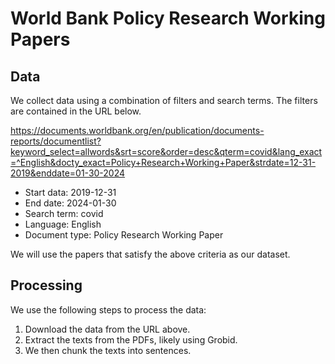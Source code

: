 # World Bank Policy Research Working Papers

## Data

We collect data using a combination of filters and search terms. The filters are contained in the URL below.

https://documents.worldbank.org/en/publication/documents-reports/documentlist?keyword_select=allwords&srt=score&order=desc&qterm=covid&lang_exact=^English&docty_exact=Policy+Research+Working+Paper&strdate=12-31-2019&enddate=01-30-2024

- Start data: 2019-12-31
- End date: 2024-01-30
- Search term: covid
- Language: English
- Document type: Policy Research Working Paper

We will use the papers that satisfy the above criteria as our dataset.

## Processing

We use the following steps to process the data:

1. Download the data from the URL above.
2. Extract the texts from the PDFs, likely using Grobid.
3. We then chunk the texts into sentences.
